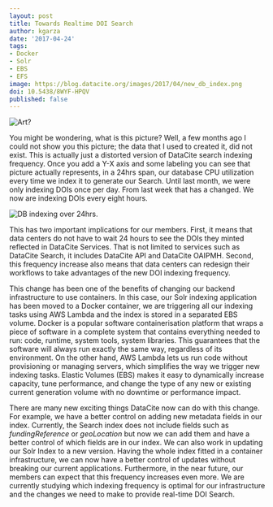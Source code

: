```yaml
---
layout: post
title: Towards Realtime DOI Search
author: kgarza
date: '2017-04-24'
tags:
- Docker
- Solr
- EBS
- EFS
image: https://blog.datacite.org/images/2017/04/new_db_index.png
doi: 10.5438/8WYF-HPQV
published: false
---
```



![Art?](/images/2017/04/art2_new_db_index.png)



You might be wondering, what is this picture? Well, a few months ago I could not show you this picture; the data that I used to created it,  did not exist. This is actually just a distorted version of DataCite search indexing frequency. Once you add a Y-X axis and some labeling you can see that picture actually represents, in a 24hrs span, our database CPU utilization every time we index it to generate our Search. Until last month, we were only indexing DOIs once per day. From last week that has a changed. We now are indexing DOIs every eight hours.


![DB indexing over 24hrs.](/images/2017/04/new_db_index.png)


This has two important implications for our members. First, it means that data centers do not have to wait  24 hours to see the DOIs they minted reflected in DataCite Services. That is not limited to services such as DataCite Search, it includes DataCite API and DataCite OAIPMH. Second, this frequency increase also means that data centers can redesign their workflows to take advantages of the new DOI indexing frequency.

This change has been one of the benefits of changing our backend infrastructure to use containers. In this case, our Solr indexing application has been moved to a Docker container, we are triggering all our indexing tasks using AWS Lambda and the index is stored in a separated EBS volume. Docker is a popular software containerisation platform that wraps a piece of software in a complete system that contains everything needed to run: code, runtime, system tools, system libraries. This guarantees that the software will always run exactly the same way, regardless of its environment. On the other hand, AWS Lambda lets us run code without provisioning or managing servers, which simplifies the way we trigger new indexing tasks. Elastic Volumes (EBS) makes it easy to dynamically increase capacity, tune performance, and change the type of any new or existing current generation volume with no downtime or performance impact.

There are many new exciting things DataCite now can do with this change. For example, we have a better control on adding new metadata fields in our index. Currently, the Search index does not include fields such as *fundingReference* or *geoLocation* but now we can add them and have a better control of which fields are in our index. We can also work in updating our Solr Index to a new version. Having the whole index fitted in a container infrastructure, we can now have a better control of updates without breaking our current applications. Furthermore, in the near future, our members can expect that this frequency increases even more. We are currently studying which indexing frequency is optimal for our infrastructure and the changes we need to make to provide real-time DOI Search.
